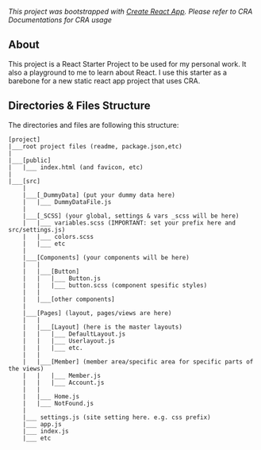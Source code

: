 <!-- TODO: Change it to guide the use of this starter pack. -->
*This project was bootstrapped with [Create React App](https://github.com/facebook/create-react-app). Please refer to CRA Documentations for CRA usage*

## About

This project is a React Starter Project to be used for my personal work. It also a playground to me to learn about React. I use this starter as a barebone for a new static react app project that uses CRA. 

## Directories & Files Structure
The directories and files are following this structure:
```
[project]
|___root project files (readme, package.json,etc)
|   
|___[public]
|   |___ index.html (and favicon, etc)  
|   
|___[src]
    |
    |___[_DummyData] (put your dummy data here)
    |   |___ DummyDataFile.js
    |
    |___[_SCSS] (your global, settings & vars _scss will be here)
    |   |___ variables.scss (IMPORTANT: set your prefix here and src/settings.js)
    |   |___ colors.scss
    |   |___ etc
    |
    |___[Components] (your components will be here)
    |   |
    |   |___[Button]
    |   |   |___ Button.js
    |   |   |___ button.scss (component spesific styles)
    |   |
    |   |___[other components]
    |
    |___[Pages] (layout, pages/views are here)
    |   |
    |   |___[Layout] (here is the master layouts)
    |   |   |___ DefaultLayout.js
    |   |   |___ Userlayout.js
    |   |   |___ etc.
    |   |   
    |   |___[Member] (member area/specific area for specific parts of the views)
    |   |   |___ Member.js
    |   |   |___ Account.js
    |   |   
    |   |___ Home.js
    |   |___ NotFound.js
    |
    |___ settings.js (site setting here. e.g. css prefix)
    |___ app.js
    |___ index.js
    |___ etc

```
